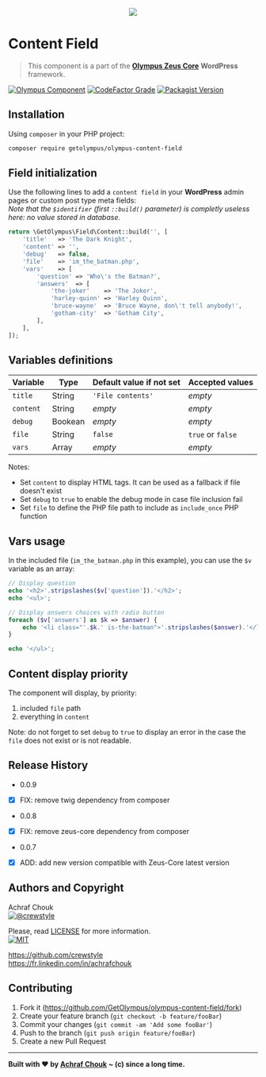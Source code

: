 <p align="center">
    <img src="https://img.icons8.com/nolan/2x/view-details.png">
</p>

# Content Field
> This component is a part of the [**Olympus Zeus Core**][zeus-url] **WordPress** framework.

[![Olympus Component][olympus-image]][olympus-url]
[![CodeFactor Grade][codefactor-image]][codefactor-url]
[![Packagist Version][packagist-image]][packagist-url]

## Installation

Using `composer` in your PHP project:

```sh
composer require getolympus/olympus-content-field
```

## Field initialization

Use the following lines to add a `content field` in your **WordPress** admin pages or custom post type meta fields:  
_Note that the `$identifier` (first `::build()` parameter) is completly useless here: no value stored in database._

```php
return \GetOlympus\Field\Content::build('', [
    'title'   => 'The Dark Knight',
    'content' => '',
    'debug'   => false,
    'file'    => 'im_the_batman.php',
    'vars'    => [
        'question' => 'Who\'s the Batman?',
        'answers'  => [
            'the-joker'    => 'The Joker',
            'harley-quinn' => 'Harley Quinn',
            'bruce-wayne'  => 'Bruce Wayne, don\'t tell anybody!',
            'gotham-city'  => 'Gotham City',
        ],
    ],
]);
```

## Variables definitions

| Variable      | Type    | Default value if not set | Accepted values |
| ------------- | ------- | ------------------------ | --------------- |
| `title`       | String  | `'File contents'` | *empty* |
| `content`     | String  | *empty* | *empty* |
| `debug`       | Bookean | *empty* | *empty* |
| `file`        | String  | `false` | `true` or `false` |
| `vars`        | Array   | *empty* | *empty* |

Notes:
* Set `content` to display HTML tags. It can be used as a fallback if file doesn't exist
* Set `debug` to `true` to enable the debug mode in case file inclusion fail
* Set `file` to define the PHP file path to include as `include_once` PHP function

## Vars usage

In the included file (`im_the_batman.php` in this example), you can use the `$v` variable as an array:

```php
// Display question
echo '<h2>'.stripslashes($v['question']).'</h2>';
echo '<ul>';

// Display answers choices with radio button
foreach ($v['answers'] as $k => $answer) {
    echo '<li class="'.$k.' is-the-batman">'.stripslashes($answer).'</li>';
}

echo '</ul>';
```

## Content display priority

The component will display, by priority:

1. included `file` path
2. everything in `content`

Note: do not forget to set `debug` to `true` to display an error in the case the `file` does not exist or is not readable.

## Release History

* 0.0.9
- [x] FIX: remove twig dependency from composer

* 0.0.8
- [x] FIX: remove zeus-core dependency from composer

* 0.0.7
- [x] ADD: add new version compatible with Zeus-Core latest version

## Authors and Copyright

Achraf Chouk  
[![@crewstyle][twitter-image]][twitter-url]

Please, read [LICENSE][license-blob] for more information.  
[![MIT][license-image]][license-url]

<https://github.com/crewstyle>  
<https://fr.linkedin.com/in/achrafchouk>

## Contributing

1. Fork it (<https://github.com/GetOlympus/olympus-content-field/fork>)
2. Create your feature branch (`git checkout -b feature/fooBar`)
3. Commit your changes (`git commit -am 'Add some fooBar'`)
4. Push to the branch (`git push origin feature/fooBar`)
5. Create a new Pull Request

---

**Built with ♥ by [Achraf Chouk](http://github.com/crewstyle "Achraf Chouk") ~ (c) since a long time.**

<!-- links & imgs dfn's -->
[olympus-image]: https://img.shields.io/badge/for-Olympus-44cc11.svg?style=flat-square
[olympus-url]: https://github.com/GetOlympus
[zeus-url]: https://github.com/GetOlympus/Zeus-Core
[codefactor-image]: https://www.codefactor.io/repository/github/GetOlympus/olympus-content-field/badge?style=flat-square
[codefactor-url]: https://www.codefactor.io/repository/github/getolympus/olympus-content-field
[license-blob]: https://github.com/GetOlympus/olympus-content-field/blob/master/LICENSE
[license-image]: https://img.shields.io/badge/license-MIT_License-blue.svg?style=flat-square
[license-url]: http://opensource.org/licenses/MIT
[packagist-image]: https://img.shields.io/packagist/v/getolympus/olympus-content-field.svg?style=flat-square
[packagist-url]: https://packagist.org/packages/getolympus/olympus-content-field
[twitter-image]: https://img.shields.io/badge/crewstyle-blue.svg?style=social&logo=twitter
[twitter-url]: http://twitter.com/crewstyle